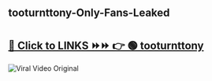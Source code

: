
 ## tooturnttony-Only-Fans-Leaked

# <h2><a href="https://clipsfans.com/tooturnttony&ref=git">🔗 Click to LINKS ⏩⏩ 👉 🟢 tooturnttony </a></h2>

<a href="https://clipsfans.com/tooturnttony&ref=git" rel="nofollow" data-target="animated-image.originalLink"><img src="https://i.ibb.co.com/xMMVF88/686577567.gif" alt="Viral Video Original" style="max-width: 100%; display: inline-block;" data-target="animated-image.originalImage"></a>
